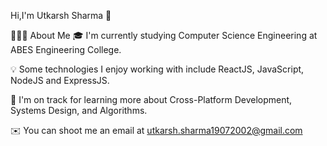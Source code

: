 Hi,I'm Utkarsh Sharma 👋


👨🏻‍💻  About Me
🎓  I'm currently studying Computer Science Engineering at ABES Engineering College. 

💡  Some technologies I enjoy working with include ReactJS, JavaScript, NodeJS and ExpressJS.

🌱  I'm on track for learning more about Cross-Platform Development, Systems Design, and Algorithms.

✉️  You can shoot me an email at utkarsh.sharma19072002@gmail.com
                  

<!--
**Utkarshs19/Utkarshs19** is a ✨ _special_ ✨ repository because its `README.md` (this file) appears on your GitHub profile.

Here are some ideas to get you started:

- 🔭 I’m currently working on ...
- 🌱 I’m currently learning ...
- 👯 I’m looking to collaborate on ...
- 🤔 I’m looking for help with ...
- 💬 Ask me about ...
- 📫 How to reach me: ...
- 😄 Pronouns: ...
- ⚡ Fun fact: ...
-->
